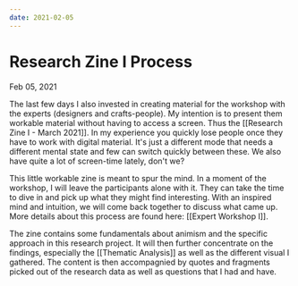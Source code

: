 ```yaml
---
date: 2021-02-05
---
```

# Research Zine I Process
Feb 05, 2021

The last few days I also invested in creating material for the workshop with the experts (designers and crafts-people). My intention is to present them workable material without having to access a screen. Thus the [[Research Zine I - March 2021]]. In my experience you quickly lose people once they have to work with digital material. It's just a different mode that needs a different mental state and few can switch quickly between these. We also have quite a lot of screen-time lately, don't we? 

This little workable zine is meant to spur the mind. In a moment of the workshop, I will leave the participants alone with it. They can take the time to dive in and pick up what they might find interesting. With an inspired mind and intuition, we will come back together to discuss what came up. More details about this process are found here: [[Expert Workshop I]]. 

The zine contains some fundamentals about animism and the specific approach in this research project. It will then further concentrate on the findings, especially the [[Thematic Analysis]] as well as the different visual I gathered. The content is then accompagnied by quotes and fragments picked out of the research data as well as questions that I had and have.